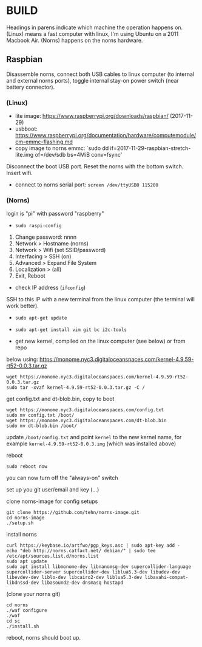 # BUILD

Headings in parens indicate which machine the operation happens on. (Linux) means a fast computer with linux, I'm using Ubuntu on a 2011 Macbook Air. (Norns) happens on the norns hardware.

## Raspbian

Disassemble norns, connect both USB cables to linux computer (to internal and external norns ports), toggle internal stay-on power switch (near battery connector).

### (Linux)

* lite image: https://www.raspberrypi.org/downloads/raspbian/ (2017-11-29)
* usbboot: https://www.raspberrypi.org/documentation/hardware/computemodule/cm-emmc-flashing.md
* copy image to norns emmc: `sudo dd if=2017-11-29-raspbian-stretch-lite.img of=/dev/sdb bs=4MiB conv=fsync'

Disconnect the boot USB port. Reset the norns with the bottom switch. Insert wifi.

* connect to norns serial port: `screen /dev/ttyUSB0 115200`

### (Norns)

login is "pi" with password "raspberry"

* `sudo raspi-config`

1. Change password: nnnn
2. Network > Hostname (norns)
3. Network > Wifi (set SSID/password)
4. Interfacing > SSH (on)
5. Advanced > Expand File System
6. Localization > (all)
7. Exit, Reboot

* check IP address (`ifconfig`)

SSH to this IP with a new terminal from the linux computer (the terminal will work better).

* `sudo apt-get update`
* `sudo apt-get install vim git bc i2c-tools`

* get new kernel, compiled on the linux computer (see below) or from repo

below using: https://monome.nyc3.digitaloceanspaces.com/kernel-4.9.59-rt52-0.0.3.tar.gz

```
wget https://monome.nyc3.digitaloceanspaces.com/kernel-4.9.59-rt52-0.0.3.tar.gz
sudo tar -xvzf kernel-4.9.59-rt52-0.0.3.tar.gz -C /
```

get config.txt and dt-blob.bin, copy to boot

```
wget https://monome.nyc3.digitaloceanspaces.com/config.txt
sudo mv config.txt /boot/
wget https://monome.nyc3.digitaloceanspaces.com/dt-blob.bin
sudo mv dt-blob.bin /boot/
```

update `/boot/config.txt` and point `kernel` to the new kernel name, for example `kernel-4.9.59-rt52-0.0.3.img` (which was installed above)

reboot

`sudo reboot now`

you can now turn off the "always-on" switch

set up you git user/email and key (...)

clone norns-image for config setups

```
git clone https://github.com/tehn/norns-image.git 
cd norns-image
./setup.sh
```

install norns

```
curl https://keybase.io/artfwo/pgp_keys.asc | sudo apt-key add -
echo "deb http://norns.catfact.net/ debian/" | sudo tee /etc/apt/sources.list.d/norns.list
sudo apt update
sudo apt install libmonome-dev libnanomsg-dev supercollider-language supercollider-server supercollider-dev liblua5.3-dev libudev-dev libevdev-dev liblo-dev libcairo2-dev liblua5.3-dev libavahi-compat-libdnssd-dev libasound2-dev dnsmasq hostapd
```

(clone your norns git)

```
cd norns
./waf configure
./waf
cd sc
./install.sh
``` 

reboot, norns should boot up.
